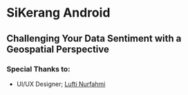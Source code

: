 # SiKerang Android
## Challenging Your Data Sentiment with a Geospatial Perspective

### Special Thanks to:
* UI/UX Designer; [Lufti Nurfahmi](https://github.com/patpathamham "@patpathamham")
